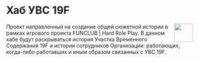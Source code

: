# Хаб УВС 19F
<div style="float:right"><img src='https://i.ibb.co/1mLJW5S/logo.png' width="50px" /></div>
Проект направленный на создание общей сюжетной истории в рамках игрового проекта FUNCLUB | Hard Role Play. В данном хабе будут раскрываться история Участка Временного Содержания 19F и истории сотрудников Организации: работающих, когда-либо работавших и иным образом связанных с УВС 19F.

